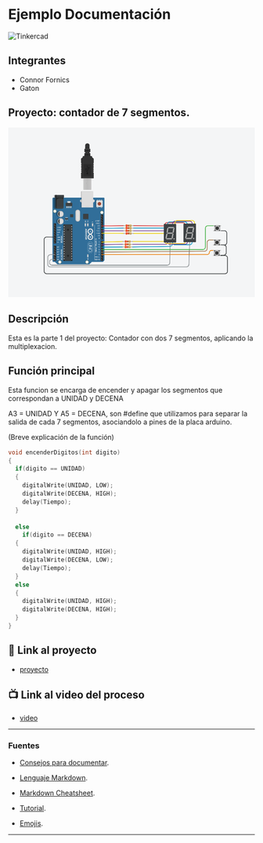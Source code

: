 # Ejemplo Documentación 
![Tinkercad](Tinkercad-Logo.jpg)

## Integrantes 
- Connor Fornics	
- Gaton


## Proyecto: contador de 7 segmentos.
![Tinkercad](Contador_7_segmentos.PNG)


## Descripción
Esta es la parte 1 del proyecto: Contador con dos 7 segmentos, aplicando la multiplexacion.

## Función principal
Esta funcion se encarga de encender y apagar los segmentos que correspondan a UNIDAD y DECENA

A3 = UNIDAD Y A5 = DECENA, son #define que utilizamos para separar la salida de cada 7 segmentos, asociandolo a pines de la placa arduino.

(Breve explicación de la función)

~~~ C (C++)
void encenderDigitos(int digito)
{
  if(digito == UNIDAD)
  {
    digitalWrite(UNIDAD, LOW);
    digitalWrite(DECENA, HIGH);
    delay(Tiempo);
  }
  
  else 
    if(digito == DECENA)
  {
    digitalWrite(UNIDAD, HIGH);
    digitalWrite(DECENA, LOW);
    delay(Tiempo);
  }
  else
  {
    digitalWrite(UNIDAD, HIGH);
    digitalWrite(DECENA, HIGH);
  }
}
~~~

## :robot: Link al proyecto
- [proyecto](https://www.tinkercad.com/things/7XxyVYeLIpy-contador-dos7segmentos-tema-3-ejerc-3-connor-fornica/editel?sharecode=GiTqTAomAII716UoaGnZB-oRVvvOd4_Nc0Yr517HHNo)
## :tv: Link al video del proceso
- [video](https://www.youtube.com/watch?v=VyGjE8kx-O0)

---
### Fuentes
- [Consejos para documentar](https://www.sohamkamani.com/how-to-write-good-documentation/#architecture-documentation).

- [Lenguaje Markdown](https://markdown.es/sintaxis-markdown/#linkauto).

- [Markdown Cheatsheet](https://github.com/adam-p/markdown-here/wiki/Markdown-Cheatsheet).

- [Tutorial](https://www.youtube.com/watch?v=oxaH9CFpeEE).

- [Emojis](https://gist.github.com/rxaviers/7360908).

---
